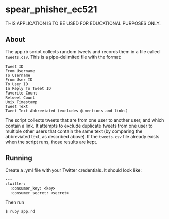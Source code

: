 # spear_phisher_ec521

THIS APPLICATION IS TO BE USED FOR EDUCATIONAL PURPOSES ONLY.

## About

The app.rb script collects random tweets and records them in a file called `tweets.csv`. This is a pipe-delimited file with the format:

    Tweet ID
    From Username
    To Username
    From User ID
    To User ID
    In Reply To Tweet ID
    Favorite Count
    Retweet Count
    Unix Timestamp
    Tweet Text
    Tweet Text Abbreviated (excludes @-mentions and links)

The script collects tweets that are from one user to another user, and which contain a link. It attempts to exclude duplicate tweets from one user to multiple other users that contain the same text (by comparing the abbreviated text, as described above). If the `tweets.csv` file already exists when the script runs, those results are kept.

## Running

Create a .yml file with your Twitter credentials. It should look like:

    ---
    :twitter:
      :consumer_key: <key>
      :consumer_secret: <secret>

Then run

    $ ruby app.rd
